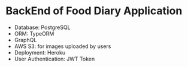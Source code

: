 # BackEnd of Food Diary Application

- Database: PostgreSQL
- ORM: TypeORM
- GraphQL
- AWS S3: for images uploaded by users
- Deployment: Heroku
- User Authentication: JWT Token
